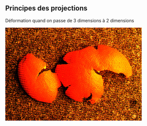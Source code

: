 ## Principes des projections

Déformation quand on passe de 3 dimensions à 2 dimensions

![peau d'orange](images/orangepeel.jpg)
